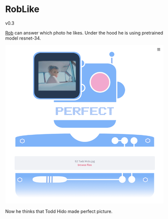 # RobLike

v0.3

[Rob](https://roblike.streamlitapp.com/) can answer which photo he likes.
Under the hood he is using pretrained model resnet-34.

![Screenshot](screenshot/screenshot1.png)

Now he thinks that Todd Hido made perfect picture.
